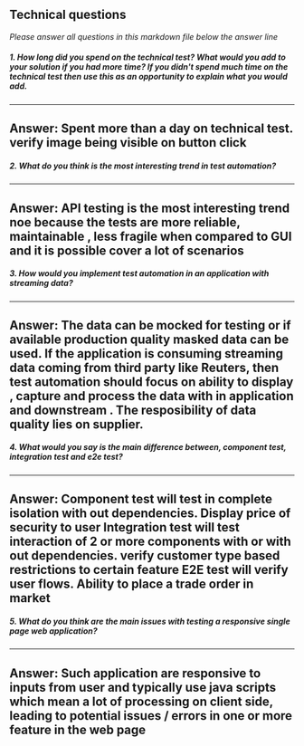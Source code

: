 
## Technical questions

_Please answer all questions in this markdown file below the answer line_

##### 1. How long did you spend on the technical test? What would you add to your solution if you had more time? If you didn't spend much time on the technical test then use this as an opportunity to explain what you would add.

---
Answer:
Spent more than a day on technical test. verify image being visible on button click     
---

##### 2. What do you think is the most interesting trend in test automation?

---
Answer:
API testing is the most interesting trend noe because the tests are more reliable, maintainable , less fragile when compared to GUI and it is possible cover a lot of scenarios 
---

##### 3. How would you implement test automation in an application with streaming data?

----
Answer:
The data can be mocked for testing or if available production quality masked data can be used. If the application is consuming streaming data coming from third party like Reuters, then test automation should focus on ability to display , capture and process the data with in application and  downstream . The resposibility of data quality lies on supplier. 
----

##### 4. What would you say is the main difference between, component test, integration test and e2e test?

---
Answer:
Component test will test in complete isolation with out dependencies. Display price of security to user 
Integration test will test interaction of 2 or more components with or with out dependencies. verify customer type based restrictions to certain feature 
E2E test will verify user flows.  Ability to place a trade order in market
---

##### 5. What do you think are the main issues with testing a responsive single page web application?

---
Answer:
Such application are responsive to inputs from user and typically use java scripts which mean a lot of processing on client side, leading to potential issues / errors  in one or more feature in the web page
---
